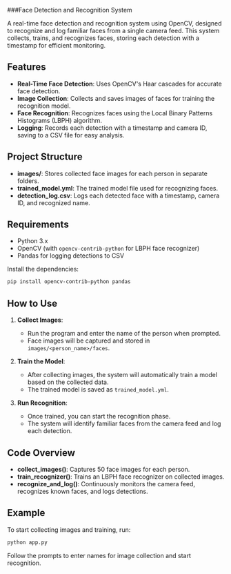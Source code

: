 
###Face Detection and Recognition System

A real-time face detection and recognition system using OpenCV, designed to recognize and log familiar faces from a single camera feed. This system collects, trains, and recognizes faces, storing each detection with a timestamp for efficient monitoring.

## Features
- **Real-Time Face Detection**: Uses OpenCV's Haar cascades for accurate face detection.
- **Image Collection**: Collects and saves images of faces for training the recognition model.
- **Face Recognition**: Recognizes faces using the Local Binary Patterns Histograms (LBPH) algorithm.
- **Logging**: Records each detection with a timestamp and camera ID, saving to a CSV file for easy analysis.

## Project Structure
- **images/**: Stores collected face images for each person in separate folders.
- **trained_model.yml**: The trained model file used for recognizing faces.
- **detection_log.csv**: Logs each detected face with a timestamp, camera ID, and recognized name.

## Requirements
- Python 3.x
- OpenCV (with `opencv-contrib-python` for LBPH face recognizer)
- Pandas for logging detections to CSV

Install the dependencies:

```bash
pip install opencv-contrib-python pandas
```

## How to Use
1. **Collect Images**:
   - Run the program and enter the name of the person when prompted.
   - Face images will be captured and stored in `images/<person_name>/faces`.

2. **Train the Model**:
   - After collecting images, the system will automatically train a model based on the collected data.
   - The trained model is saved as `trained_model.yml`.

3. **Run Recognition**:
   - Once trained, you can start the recognition phase.
   - The system will identify familiar faces from the camera feed and log each detection.

## Code Overview
- **collect_images()**: Captures 50 face images for each person.
- **train_recognizer()**: Trains an LBPH face recognizer on collected images.
- **recognize_and_log()**: Continuously monitors the camera feed, recognizes known faces, and logs detections.

## Example
To start collecting images and training, run:

```bash
python app.py
```

Follow the prompts to enter names for image collection and start recognition.

